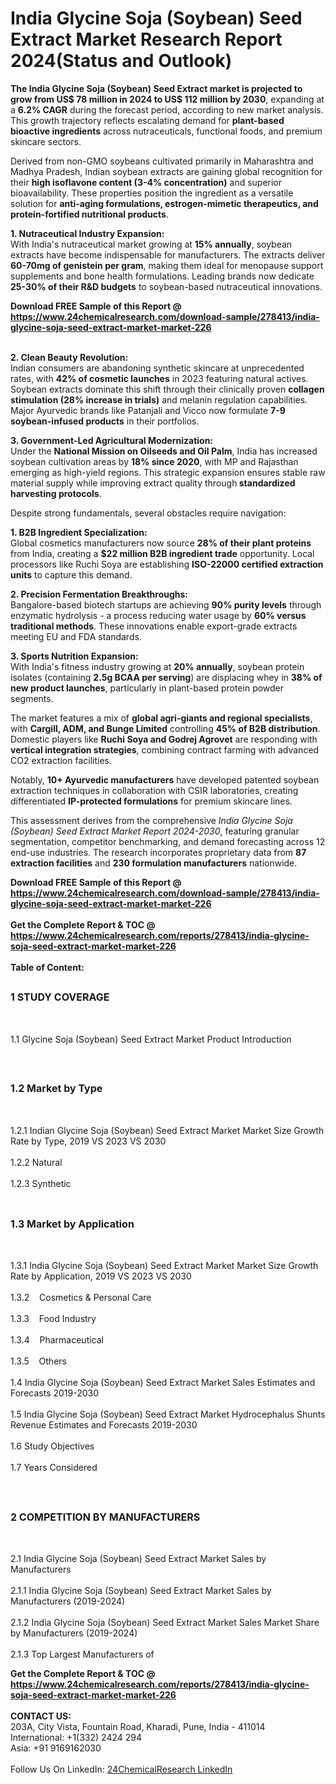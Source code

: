 <h1>India Glycine Soja (Soybean) Seed Extract Market Research Report 2024(Status and Outlook)</h1><p><strong>The India Glycine Soja (Soybean) Seed Extract market is projected to grow from US$ 78 million in 2024 to US$ 112 million by 2030</strong>, expanding at a <strong>6.2% CAGR</strong> during the forecast period, according to new market analysis. This growth trajectory reflects escalating demand for <strong>plant-based bioactive ingredients</strong> across nutraceuticals, functional foods, and premium skincare sectors.</p><p>Derived from non-GMO soybeans cultivated primarily in Maharashtra and Madhya Pradesh, Indian soybean extracts are gaining global recognition for their <strong>high isoflavone content (3-4% concentration)</strong> and superior bioavailability. These properties position the ingredient as a versatile solution for <strong>anti-aging formulations, estrogen-mimetic therapeutics, and protein-fortified nutritional products</strong>.</p><p><strong>1. Nutraceutical Industry Expansion:</strong><br>
With India's nutraceutical market growing at <strong>15% annually</strong>, soybean extracts have become indispensable for manufacturers. The extracts deliver <strong>60-70mg of genistein per gram</strong>, making them ideal for menopause support supplements and bone health formulations. Leading brands now dedicate <strong>25-30% of their R&amp;D budgets</strong> to soybean-based nutraceutical innovations.</p><div><b>Download FREE Sample of this Report @ 
            <a href="https://www.24chemicalresearch.com/download-sample/278413/india-glycine-soja-seed-extract-market-market-226">
            https://www.24chemicalresearch.com/download-sample/278413/india-glycine-soja-seed-extract-market-market-226</a></b></div><br><p><strong>2. Clean Beauty Revolution:</strong><br>
Indian consumers are abandoning synthetic skincare at unprecedented rates, with <strong>42% of cosmetic launches</strong> in 2023 featuring natural actives. Soybean extracts dominate this shift through their clinically proven <strong>collagen stimulation (28% increase in trials)</strong> and melanin regulation capabilities. Major Ayurvedic brands like Patanjali and Vicco now formulate <strong>7-9 soybean-infused products</strong> in their portfolios.</p><p><strong>3. Government-Led Agricultural Modernization:</strong><br>
Under the <strong>National Mission on Oilseeds and Oil Palm</strong>, India has increased soybean cultivation areas by <strong>18% since 2020</strong>, with MP and Rajasthan emerging as high-yield regions. This strategic expansion ensures stable raw material supply while improving extract quality through<strong> standardized harvesting protocols</strong>.</p><p>Despite strong fundamentals, several obstacles require navigation:</p><p><strong>1. B2B Ingredient Specialization:</strong><br>
Global cosmetics manufacturers now source <strong>28% of their plant proteins</strong> from India, creating a <strong>$22 million B2B ingredient trade</strong> opportunity. Local processors like Ruchi Soya are establishing <strong>ISO-22000 certified extraction units</strong> to capture this demand.</p><p><strong>2. Precision Fermentation Breakthroughs:</strong><br>
Bangalore-based biotech startups are achieving <strong>90% purity levels</strong> through enzymatic hydrolysis - a process reducing water usage by <strong>60% versus traditional methods</strong>. These innovations enable export-grade extracts meeting EU and FDA standards.</p><p><strong>3. Sports Nutrition Expansion:</strong><br>
With India's fitness industry growing at <strong>20% annually</strong>, soybean protein isolates (containing <strong>2.5g BCAA per serving</strong>) are displacing whey in <strong>38% of new product launches</strong>, particularly in plant-based protein powder segments.</p><p>The market features a mix of <strong>global agri-giants and regional specialists</strong>, with <strong>Cargill, ADM, and Bunge Limited</strong> controlling <strong>45% of B2B distribution</strong>. Domestic players like <strong>Ruchi Soya and Godrej Agrovet</strong> are responding with <strong>vertical integration strategies</strong>, combining contract farming with advanced CO2 extraction facilities.</p><p>Notably, <strong>10+ Ayurvedic manufacturers</strong> have developed patented soybean extraction techniques in collaboration with CSIR laboratories, creating differentiated <strong>IP-protected formulations</strong> for premium skincare lines.</p><p>This assessment derives from the comprehensive <em>India Glycine Soja (Soybean) Seed Extract Market Report 2024-2030</em>, featuring granular segmentation, competitor benchmarking, and demand forecasting across 12 end-use industries. The research incorporates proprietary data from <strong>87 extraction facilities</strong> and <strong>230 formulation manufacturers</strong> nationwide.</p><div><b>Download FREE Sample of this Report @ 
            <a href="https://www.24chemicalresearch.com/download-sample/278413/india-glycine-soja-seed-extract-market-market-226">
            https://www.24chemicalresearch.com/download-sample/278413/india-glycine-soja-seed-extract-market-market-226</a></b></div><br><div><b>Get the Complete Report & TOC @ 
            <a href="https://www.24chemicalresearch.com/reports/278413/india-glycine-soja-seed-extract-market-market-226">
            https://www.24chemicalresearch.com/reports/278413/india-glycine-soja-seed-extract-market-market-226</a></b></div><br>
            <b>Table of Content:</b><p><h2><span style="font-size:16px"><strong>1 STUDY COVERAGE</strong></span></h2><br />
<p>1.1 Glycine Soja (Soybean) Seed Extract Market Product Introduction</p><br />
<h2><span style="font-size:16px"><strong>1.2 Market by Type</strong></span></h2><br />
<p>1.2.1 Indian Glycine Soja (Soybean) Seed Extract Market Market Size Growth Rate by Type, 2019 VS 2023 VS 2030<br /><br />
1.2.2 Natural&nbsp;&nbsp; &nbsp;<br /><br />
1.2.3 Synthetic<br /><br />
<h2><span style="font-size:16px"><strong>1.3 Market by Application</strong></span></h2><br />
<p>1.3.1 India Glycine Soja (Soybean) Seed Extract Market Market Size Growth Rate by Application, 2019 VS 2023 VS 2030<br /><br />
1.3.2&nbsp;&nbsp; &nbsp;Cosmetics & Personal Care<br /><br />
1.3.3&nbsp;&nbsp; &nbsp;Food Industry<br /><br />
1.3.4&nbsp;&nbsp; &nbsp;Pharmaceutical<br /><br />
1.3.5&nbsp;&nbsp; &nbsp;Others<br /><br />
1.4 India Glycine Soja (Soybean) Seed Extract Market Sales Estimates and Forecasts 2019-2030<br /><br />
1.5 India Glycine Soja (Soybean) Seed Extract Market Hydrocephalus Shunts Revenue Estimates and Forecasts 2019-2030<br /><br />
1.6 Study Objectives<br /><br />
1.7 Years Considered</p><br />
<h2><span style="font-size:16px"><strong>2 COMPETITION BY MANUFACTURERS</strong></span></h2><br />
<p>2.1 India Glycine Soja (Soybean) Seed Extract Market Sales by Manufacturers<br /><br />
2.1.1 India Glycine Soja (Soybean) Seed Extract Market Sales by Manufacturers (2019-2024)<br /><br />
2.1.2 India Glycine Soja (Soybean) Seed Extract Market Sales Market Share by Manufacturers (2019-2024)<br /><br />
2.1.3 Top Largest Manufacturers of</p><div><b>Get the Complete Report & TOC @ 
            <a href="https://www.24chemicalresearch.com/reports/278413/india-glycine-soja-seed-extract-market-market-226">
            https://www.24chemicalresearch.com/reports/278413/india-glycine-soja-seed-extract-market-market-226</a></b></div><br><b>CONTACT US:</b><br>
            203A, City Vista, Fountain Road, Kharadi, Pune, India - 411014<br>
            International: +1(332) 2424 294<br>
            Asia: +91 9169162030 <br><br>
            Follow Us On LinkedIn: <a href="https://www.linkedin.com/company/24chemicalresearch/">24ChemicalResearch LinkedIn</a>